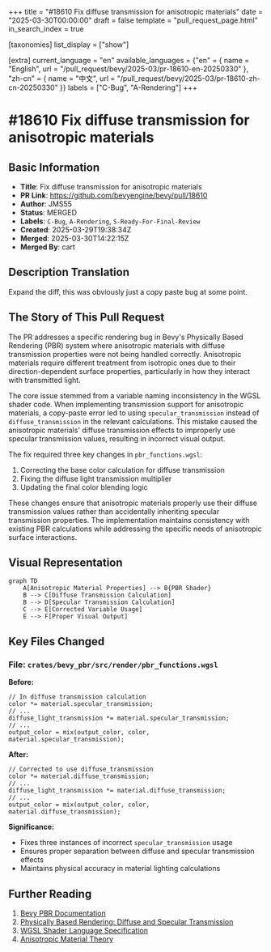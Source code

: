 +++
title = "#18610 Fix diffuse transmission for anisotropic materials"
date = "2025-03-30T00:00:00"
draft = false
template = "pull_request_page.html"
in_search_index = true

[taxonomies]
list_display = ["show"]

[extra]
current_language = "en"
available_languages = {"en" = { name = "English", url = "/pull_request/bevy/2025-03/pr-18610-en-20250330" }, "zh-cn" = { name = "中文", url = "/pull_request/bevy/2025-03/pr-18610-zh-cn-20250330" }}
labels = ["C-Bug", "A-Rendering"]
+++

# #18610 Fix diffuse transmission for anisotropic materials

## Basic Information
- **Title**: Fix diffuse transmission for anisotropic materials
- **PR Link**: https://github.com/bevyengine/bevy/pull/18610
- **Author**: JMS55
- **Status**: MERGED
- **Labels**: `C-Bug`, `A-Rendering`, `S-Ready-For-Final-Review`
- **Created**: 2025-03-29T19:38:34Z
- **Merged**: 2025-03-30T14:22:15Z
- **Merged By**: cart

## Description Translation
Expand the diff, this was obviously just a copy paste bug at some point.

## The Story of This Pull Request

The PR addresses a specific rendering bug in Bevy's Physically Based Rendering (PBR) system where anisotropic materials with diffuse transmission properties were not being handled correctly. Anisotropic materials require different treatment from isotropic ones due to their direction-dependent surface properties, particularly in how they interact with transmitted light.

The core issue stemmed from a variable naming inconsistency in the WGSL shader code. When implementing transmission support for anisotropic materials, a copy-paste error led to using `specular_transmission` instead of `diffuse_transmission` in the relevant calculations. This mistake caused the anisotropic materials' diffuse transmission effects to improperly use specular transmission values, resulting in incorrect visual output.

The fix required three key changes in `pbr_functions.wgsl`:

1. Correcting the base color calculation for diffuse transmission
2. Fixing the diffuse light transmission multiplier
3. Updating the final color blending logic

These changes ensure that anisotropic materials properly use their diffuse transmission values rather than accidentally inheriting specular transmission properties. The implementation maintains consistency with existing PBR calculations while addressing the specific needs of anisotropic surface interactions.

## Visual Representation

```mermaid
graph TD
    A[Anisotropic Material Properties] --> B{PBR Shader}
    B --> C[Diffuse Transmission Calculation]
    B --> D[Specular Transmission Calculation]
    C --> E[Corrected Variable Usage]
    E --> F[Proper Visual Output]
```

## Key Files Changed

### File: `crates/bevy_pbr/src/render/pbr_functions.wgsl`

**Before:**
```wgsl
// In diffuse transmission calculation
color *= material.specular_transmission;
// ...
diffuse_light_transmission *= material.specular_transmission;
// ...
output_color = mix(output_color, color, material.specular_transmission);
```

**After:**
```wgsl
// Corrected to use diffuse_transmission
color *= material.diffuse_transmission;
// ...
diffuse_light_transmission *= material.diffuse_transmission;
// ...
output_color = mix(output_color, color, material.diffuse_transmission);
```

**Significance:**
- Fixes three instances of incorrect `specular_transmission` usage
- Ensures proper separation between diffuse and specular transmission effects
- Maintains physical accuracy in material lighting calculations

## Further Reading

1. [Bevy PBR Documentation](https://bevyengine.org/learn/book/features/pbr/)
2. [Physically Based Rendering: Diffuse and Specular Transmission](https://media.disneyanimation.com/uploads/production/publication_asset/48/asset/s2012_pbs_disney_brdf_notes_v3.pdf)
3. [WGSL Shader Language Specification](https://www.w3.org/TR/WGSL/)
4. [Anisotropic Material Theory](https://blog.selfshadow.com/publications/s2012-shading-course/burley/s2012_pbs_disney_brdf_notes_v3.pdf)